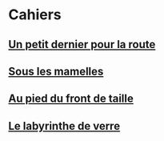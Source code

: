 # Cahiers

## [Un petit dernier pour la route](https://github.com/MichelTerrier/Un-petit-dernier-pour-la-route#readme)

## [Sous les mamelles](https://github.com/MichelTerrier/Sous-les-mamelles#readme)

## [Au pied du front de taille](https://github.com/MichelTerrier/Au-pied-du-front-de-taille/blob/main/README.md)

## [Le labyrinthe de verre](https://github.com/MichelTerrier/Le-labyrinthe-de-verre#readme)
